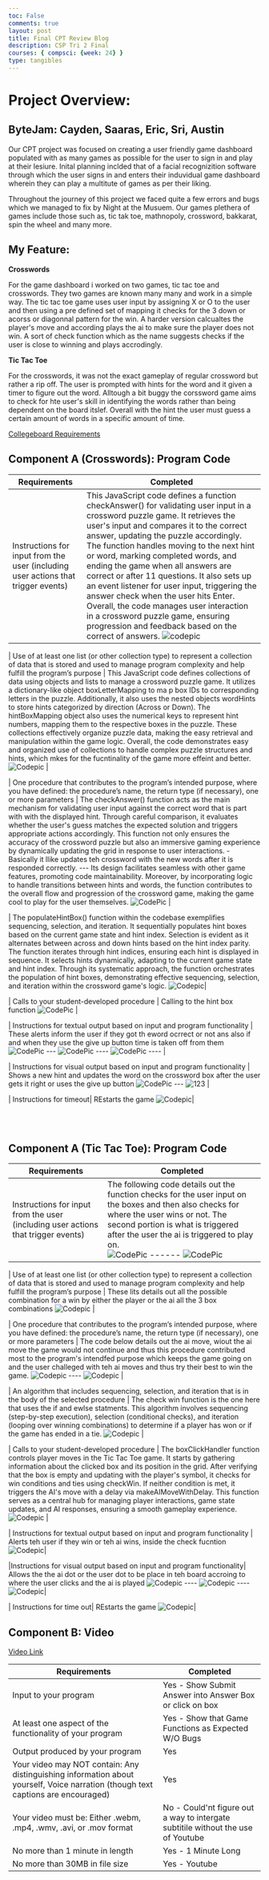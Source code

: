 ```yaml
---
toc: False
comments: true
layout: post
title: Final CPT Review Blog
description: CSP Tri 2 Final 
courses: { compsci: {week: 24} }
type: tangibles
---
```


# Project Overview: 
## ByteJam: Cayden, Saaras, Eric, Sri, Austin 

Our CPT project was focused on creating a user friendly game dashboard populated with as many games as possible for the user to sign in and play at their lesiure. Inital planning inclded that of a facial recognizition software through which the user signs in and enters their induvidual game dashboard wherein they can play a multitute of games as per their liking.

Throughout the journey of this project we faced quite a few errors and bugs which we managed to fix by Night at the Musuem. Our games plethera of games include those such as, tic tak toe, mathnopoly, crossword, bakkarat, spin the wheel and many more.

## My Feature: 

**Crosswords**

For the game dashboard i worked on two games, tic tac toe and crosswords. They two games are known many many and work in a simple way. The tic tac toe game uses user input by assigning X or O to the user and then using a pre defined set of mapping it checks for the 3 down or acorss or diagonnal pattern for the win. A harder version calcualtes the player's move and according plays the ai to make sure the player does not win. A sort of check function which as the name suggests checks if the user is close to winning and plays accrodingly.

**Tic Tac Toe**

For the crosswords, it was not the exact gameplay of regular crossword but rather a rip off. The user is prompted with hints for the word and it given a timer to figure out the word. Alltough a bit buggy the corssword game aims to check for hte user's skill in identifying the words rather than being dependent on the board itslef. Overall with the hint the user must guess a certain amount of words in a specific amount of time.

[Collegeboard Requirements](https://apcentral.collegeboard.org/media/pdf/ap-csp-student-task-directions.pdf)

## Component A (Crosswords): Program Code 

| Requirements | Completed | 
| --------------- | -----------------| 
| Instructions for input from the user (including user actions that trigger events) |This JavaScript code defines a function checkAnswer() for validating user input in a crossword puzzle game. It retrieves the user's input and compares it to the correct answer, updating the puzzle accordingly. The function handles moving to the next hint or word, marking completed words, and ending the game when all answers are correct or after 11 questions. It also sets up an event listener for user input, triggering the answer check when the user hits Enter. Overall, the code manages user interaction in a crossword puzzle game, ensuring progression and feedback based on the correct of answers. ![codepic](https://raw.githubusercontent.com/srivaidyas/student2.0/main/images/Screenshot%202024-02-27%20at%2011.32.11%E2%80%AFAM.png)|



| Use of at least one list (or other collection type) to represent a collection of data that is stored and used to manage program complexity and help fulfill the program’s purpose | This JavaScript code defines collections of data using objects and lists to manage a crossword puzzle game. It utilizes a dictionary-like object boxLetterMapping to ma p box IDs to corresponding letters in the puzzle. Additionally, it also uses the nested objects wordHints to store hints categorized by direction (Across or Down). The hintBoxMapping object also uses the numerical keys to represent hint numbers, mapping them to the respective boxes in the puzzle. These collections effectively organize puzzle data, making the easy retrieval and manipulation within the game logic. Overall, the code demonstrates easy and organized use of collections to handle complex puzzle structures and hints, which mkes for the fucntinality of the game more effeint and better. ![Codepic](https://raw.githubusercontent.com/srivaidyas/student2.0/main/images/Screenshot%202024-02-25%20at%208.07.52%E2%80%AFPM.png) | 




| One procedure that contributes to the program’s intended purpose, where you have defined: the procedure’s name, the return type (if necessary), one or more parameters | The checkAnswer() function acts as the main mechanism for validating user input against the correct word that is part with with the displayed hint. Through careful comparison, it evaluates whether the user's guess matches the expected solution and triggers appropriate actions accordingly. This function not only ensures the accuracy of the crossword puzzle but also an immersive gaming experience by dynamically updating the grid in response to user interactions. - Basically it llike updates teh crossword with the new words after it is responded correctly. --- Its  design facilitates seamless  with other game features, promoting code maintainability. Moreover, by incorporating logic to handle transitions between hints and words, the function contributes to the overall flow and progression of the crossword game, making the game cool to play for the user themselves. ![CodePic](https://raw.githubusercontent.com/srivaidyas/student2.0/main/images/Screenshot%202024-02-25%20at%208.20.02%E2%80%AFPM.png) |


| The populateHintBox() function within the codebase exemplifies sequencing, selection, and iteration. It sequentially populates hint boxes based on the current game state and hint index. Selection is evident as it alternates between across and down hints based on the hint index parity. The function iterates through hint indices, ensuring each hint is displayed in sequence. It selects hints dynamically, adapting to the current game state and hint index. Through its systematic approach, the function orchestrates the population of hint boxes, demonstrating effective sequencing, selection, and iteration within the crossword game's logic. ![Codepic]()|



| Calls to your student-developed procedure | Calling to the hint box function ![CodePic](https://raw.githubusercontent.com/srivaidyas/student2.0/main/images/Screenshot%202024-02-25%20at%208.20.47%E2%80%AFPM.png) |


| Instructions for textual output based on input and program functionality | These alerts inform the user if they got th eword ocrrect or not ans also if and when they use the give up button time is taken off from them ![CodePic](https://raw.githubusercontent.com/srivaidyas/student2.0/a9483e1972dcf96449c6713eac1834c2351795ee/images/Screenshot%202024-02-25%20at%208.55.49%E2%80%AFPM.png)  --- ![CodePic](https://raw.githubusercontent.com/srivaidyas/student2.0/a9483e1972dcf96449c6713eac1834c2351795ee/images/Screenshot%202024-02-25%20at%208.56.25%E2%80%AFPM.png) ---- ![CodePic](https://raw.githubusercontent.com/srivaidyas/student2.0/a9483e1972dcf96449c6713eac1834c2351795ee/images/Screenshot%202024-02-25%20at%208.57.48%E2%80%AFPM.png) ---- |



| Instructions for visual output based on input and program functionality | Shows a new hint and updates the word on the crossword box after the user gets it right or uses the give up button ![CodePic](https://raw.githubusercontent.com/srivaidyas/student2.0/ce571ea346ef6ead917ebd74f6e46f0fad6625f8/images/Screenshot%202024-02-25%20at%209.00.14%E2%80%AFPM.png) --- ![123](https://raw.githubusercontent.com/srivaidyas/student2.0/ce571ea346ef6ead917ebd74f6e46f0fad6625f8/images/Screenshot%202024-02-25%20at%208.59.57%E2%80%AFPM.png) |

| Instructions for timeout| REstarts the game ![Codepic](https://raw.githubusercontent.com/srivaidyas/student2.0/main/images/Screenshot%202024-02-26%20at%2012.06.27%E2%80%AFPM.png)|

<br><br>

## Component A (Tic Tac Toe): Program Code 

| Requirements | Completed | 
| --------------- | -----------------| 
| Instructions for input from the user (including user actions that trigger events) | The following code details out the function checks for the user input on the boxes and then also checks for where the user wins or not. The second portion is what is triggered after the user the ai is triggered to play on.<br>![CodePic](https://raw.githubusercontent.com/srivaidyas/student2.0/main/images/Screenshot%202024-02-25%20at%209.17.33%E2%80%AFPM.png) ------ ![CodePic](https://raw.githubusercontent.com/srivaidyas/student2.0/main/images/Screenshot%202024-02-25%20at%209.19.38%E2%80%AFPM.png)|



| Use of at least one list (or other collection type) to represent a collection of data that is stored and used to manage program complexity and help fulfill the program’s purpose | These lits details out all the possible combination for a win by either the player or the ai all the 3 box combinations ![Codepic](https://raw.githubusercontent.com/srivaidyas/student2.0/main/images/Screenshot%202024-02-25%20at%209.21.44%E2%80%AFPM.png) | 




| One procedure that contributes to the program’s intended purpose, where you have defined: the procedure’s name, the return type (if necessary), one or more parameters | The code below details out the ai move, wiout the ai move the game would not continue and thus this procedure contributed most to the program's intendfed purpose which keeps the game going on and the user challeged with teh ai moves and thus try their best to win the game. ![Codepic](https://raw.githubusercontent.com/srivaidyas/student2.0/main/images/Screenshot%202024-02-25%20at%209.24.59%E2%80%AFPM.png) ---- ![Codepic](https://raw.githubusercontent.com/srivaidyas/student2.0/main/images/Screenshot%202024-02-25%20at%209.25.22%E2%80%AFPM.png) |


| An algorithm that includes sequencing, selection, and iteration that is in the body of the selected procedure | The check win function is the one here that uses the if and ewlse statments. This algorithm involves sequencing (step-by-step execution), selection (conditional checks), and iteration (looping over winning combinations) to determine if a player has won or if the game has ended in a tie. ![Codepic](https://raw.githubusercontent.com/srivaidyas/student2.0/main/images/Screenshot%202024-02-25%20at%209.31.03%E2%80%AFPM.png) |



| Calls to your student-developed procedure | The boxClickHandler function controls player moves in the Tic Tac Toe game. It starts by gathering information about the clicked box and its position in the grid. After verifying that the box is empty and updating with the player's symbol, it checks for win conditions and ties using checkWin. If neither condition is met, it triggers the AI's move with a delay via makeAIMoveWithDelay. This function serves as a central hub for managing player interactions, game state updates, and AI responses, ensuring a smooth gameplay experience. ![Codepic](https://raw.githubusercontent.com/srivaidyas/student2.0/main/images/Screenshot%202024-02-25%20at%209.34.21%E2%80%AFPM.png) |


| Instructions for textual output based on input and program functionality | Alerts teh user if they win or teh ai wins, inside the check fucntion ![Codepic](https://raw.githubusercontent.com/srivaidyas/student2.0/main/images/Screenshot%202024-02-25%20at%209.36.53%E2%80%AFPM.png)|


|Instructions for visual output based on input and program functionality| Allows the the ai dot or the user dot to be place in teh board accroing to where the user clicks and the ai is played ![Codepic](https://raw.githubusercontent.com/srivaidyas/student2.0/main/images/Screenshot%202024-02-25%20at%209.39.27%E2%80%AFPM.png) ---- ![Codepic](https://raw.githubusercontent.com/srivaidyas/student2.0/main/images/Screenshot%202024-02-25%20at%209.40.40%E2%80%AFPM.png) ----  ![Codepic](https://raw.githubusercontent.com/srivaidyas/student2.0/main/images/Screenshot%202024-02-25%20at%209.40.08%E2%80%AFPM.png)|

| Instructions for time out| REstarts the game ![Codepic](https://raw.githubusercontent.com/srivaidyas/student2.0/main/images/Screenshot%202024-02-26%20at%2012.03.59%E2%80%AFPM.png)|

## Component B: Video 

[Video Link](https://www.youtube.com/watch?v=Ue5uVJKyZpk)

| Requirements | Completed | 
| --------------- | -----------------| 
| Input to your program | Yes - Show Submit Answer into Answer Box or click on box |
| At least one aspect of the functionality of your program | Yes - Show that Game Functions as Expected W/O Bugs |
| Output produced by your program | Yes   |
| Your video may NOT contain: Any distinguishing information about yourself, Voice narration (though text captions are encouraged) | Yes |
| Your video must be: Either .webm, .mp4, .wmv, .avi, or .mov format | No - Could'nt figure out a way to intergate subtitile without the use of Youtube |
| No more than 1 minute in length | Yes - 1 Minute Long |
| No more than 30MB in file size | Yes - Youtube|
